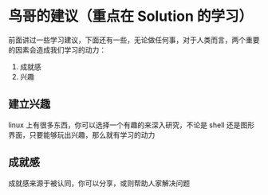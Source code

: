 # 鸟哥的建议（重点在 Solution 的学习）
前面讲过一些学习建议，下面还有一些，无论做任何事，对于人类而言，两个重要的因素会造成我们学习的动力：

1. 成就感
2. 兴趣

## 建立兴趣

linux 上有很多东西，你可以选择一个有趣的来深入研究，不论是 shell 还是图形界面，只要能够玩出兴趣，那么就有学习的动力

## 成就感

成就感来源于被认同，你可以分享，或则帮助人家解决问题

